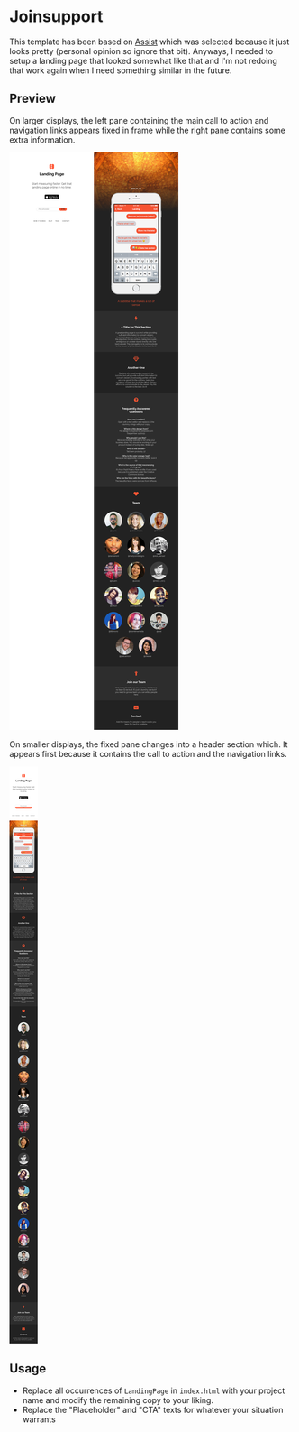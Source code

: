 # Joinsupport

This template has been based on [Assist](http://joinassist.com) which was
selected because it just looks pretty (personal opinion so ignore that bit).
Anyways, I needed to setup a landing page that looked somewhat like that and
I'm not redoing that work again when I need something similar in the future.

## Preview

On larger displays, the left pane containing the main call to action and 
navigation links appears fixed in frame while the right pane contains some
extra information.

![Large preview](preview-large.png)

On smaller displays, the fixed pane changes into a header section which. It 
appears first because it contains the call to action and the navigation links.

![Mobile preview](preview-small.png)

## Usage

 - Replace all occurrences of `LandingPage` in `index.html` with your project
 name and modify the remaining copy to your liking.
 - Replace the "Placeholder" and "CTA" texts for whatever your situation warrants
